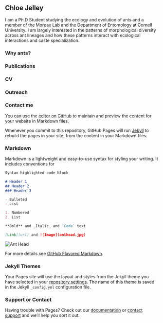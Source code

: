 ## Chloe Jelley

I am a Ph.D Student studying the ecology and evolution of ants and a member of the [Moreau Lab](https://www.moreaulab.entomology.cornell.edu/) and the Department of [Entomology](https://entomology.cals.cornell.edu/) at Cornell University. I am largely interested in the patterns of morphological diversity across ant lineages and how these patterns interact with ecological interactions and caste specialization. 

### Why ants? 

### Publications

### CV

### Outreach 

### Contact me 
You can use the [editor on GitHub](https://github.com/chloejelley/chloejelley.github.io/edit/master/README.md) to maintain and preview the content for your website in Markdown files.

Whenever you commit to this repository, GitHub Pages will run [Jekyll](https://jekyllrb.com/) to rebuild the pages in your site, from the content in your Markdown files.

### Markdown

Markdown is a lightweight and easy-to-use syntax for styling your writing. It includes conventions for

```markdown
Syntax highlighted code block

# Header 1
## Header 2
### Header 3

- Bulleted
- List

1. Numbered
2. List

**Bold** and _Italic_ and `Code` text

[Link](url) and ![Image](anthead.jpg)
```

![Ant Head](anthead.png)

For more details see [GitHub Flavored Markdown](https://guides.github.com/features/mastering-markdown/).

### Jekyll Themes

Your Pages site will use the layout and styles from the Jekyll theme you have selected in your [repository settings](https://github.com/chloejelley/chloejelley.github.io/settings). The name of this theme is saved in the Jekyll `_config.yml` configuration file.

### Support or Contact

Having trouble with Pages? Check out our [documentation](https://docs.github.com/categories/github-pages-basics/) or [contact support](https://github.com/contact) and we’ll help you sort it out.
